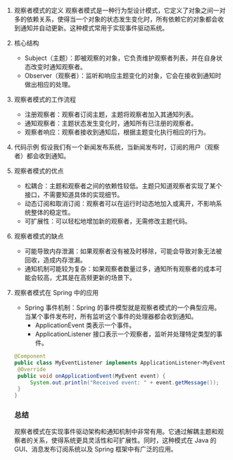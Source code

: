 1. 观察者模式的定义
   观察者模式是一种行为型设计模式，它定义了对象之间一对多的依赖关系，使得当一个对象的状态发生变化时，所有依赖它的对象都会收到通知并自动更新。这种模式常用于实现事件驱动系统。

2. 核心结构
   - Subject（主题）：即被观察的对象，它负责维护观察者列表，并在自身状态改变时通知观察者。
   - Observer（观察者）：监听和响应主题变化的对象，它会在接收到通知时做出相应的处理。
3. 观察者模式的工作流程
   - 注册观察者：观察者订阅主题，主题将观察者加入其通知列表。
   - 通知观察者：主题状态发生变化时，通知所有已注册的观察者。
   - 观察者响应：观察者接收到通知后，根据主题变化执行相应的行为。
4. 代码示例
   假设我们有一个新闻发布系统，当新闻发布时，订阅的用户（观察者）都会收到通知。
5. 观察者模式的优点
   - 松耦合：主题和观察者之间的依赖性较低。主题只知道观察者实现了某个接口，不需要知道具体的实现细节。
   - 动态订阅和取消订阅：观察者可以在运行时动态地加入或离开，不影响系统整体的稳定性。
   - 可扩展性：可以轻松地增加新的观察者，无需修改主题代码。
6. 观察者模式的缺点
   - 可能导致内存泄漏：如果观察者没有被及时移除，可能会导致对象无法被回收，造成内存泄漏。
   - 通知机制可能较为复杂：如果观察者数量过多，通知所有观察者的成本可能会较高，尤其是在高频更新的场景下。
7. 观察者模式在 Spring 中的应用
   - Spring 事件机制：Spring 的事件模型就是观察者模式的一个典型应用。当某个事件发布时，所有监听这个事件的处理器都会收到通知。
     - ApplicationEvent 类表示一个事件。
     - ApplicationListener 接口表示一个观察者，监听并处理特定类型的事件。
   ```java
   @Component
   public class MyEventListener implements ApplicationListener<MyEvent> {
    @Override
    public void onApplicationEvent(MyEvent event) {
        System.out.println("Received event: " + event.getMessage());
    }
   }
   ```
   ### 总结
   观察者模式在实现事件驱动架构和通知机制中非常有用。它通过解耦主题和观察者的关系，使得系统更具灵活性和可扩展性。同时，这种模式在 Java 的 GUI、消息发布订阅系统以及 Spring 框架中有广泛的应用。